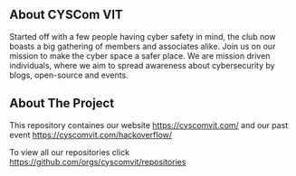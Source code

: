 ## About CYSCom VIT

Started off with a few people having cyber safety in mind, the club now boasts a big gathering of members and associates alike. Join us on our mission to make the cyber space a safer place.
We are mission driven individuals, where we aim to spread awareness about cybersecurity by blogs, open-source and events.

## About The Project

This repository containes our website https://cyscomvit.com/ and our past event https://cyscomvit.com/hackoverflow/ 

To view all our repositories click https://github.com/orgs/cyscomvit/repositories

